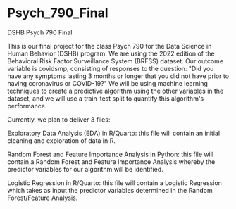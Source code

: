 # Psych_790_Final
DSHB Psych 790 Final

This is our final project for the class Psych 790 for the Data Science in Human Behavior (DSHB) program. We are using the 2022 edition of the Behavioral Risk Factor Surveillance System (BRFSS) dataset. Our outcome variable is covidsmp, consisting of responses to the question: "Did you have any symptoms lasting 3 months or longer that you did not have prior to having coronavirus or COVID-19?" We will be using machine learning techniques to create a predictive algorithm using the other variables in the dataset, and we will use a train-test split to quantify this algorithm's performance.

Currently, we plan to deliver 3 files:

Exploratory Data Analysis (EDA) in R/Quarto: this file will contain an initial cleaning and exploration of data in R.

Random Forest and Feature Importance Analysis in Python: this file will contain a Random Forest and Feature Importance Analysis whereby the predictor variables for our algorithm will be identified.

Logistic Regression in R/Quarto: this file will contain a Logistic Regression which takes as input the predictor variables determined in the Random Forest/Feature Analysis.
